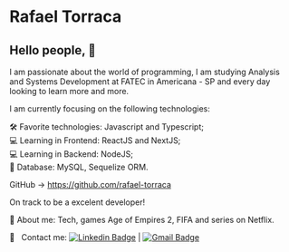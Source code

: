 # Rafael Torraca

## Hello people, 👋

I am passionate about the world of programming, I am studying Analysis and Systems Development at FATEC in Americana - SP and every day looking to learn more and more.

I am currently focusing on the following technologies:

🛠 Favorite technologies: Javascript and Typescript;<br>
💻 Learning in Frontend: ReactJS and NextJS;<br>
💻 Learning in Backend: NodeJS;<br>
📄 Database: MySQL, Sequelize ORM.

GitHub -> https://github.com/rafael-torraca

On track to be a excelent developer!

💬 About me: Tech, games Age of Empires 2, FIFA and series on Netflix.

:email: &nbsp; 
Contact me: [![Linkedin Badge](https://img.shields.io/badge/-RafaelTorraca-blue?style=flat-square&logo=Linkedin&logoColor=white&link=https://www.linkedin.com/in/rafael-torraca/)](https://www.linkedin.com/in/rafael-torraca/) 
| 
[![Gmail Badge](https://img.shields.io/badge/-rafael.torraca@icloud.com-c14438?style=flat-square&logo=Gmail&logoColor=white&link=mailto:rafael.torraca@icloud.com)](mailto:rafael.torraca@icloud.com)

